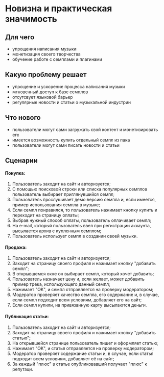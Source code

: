 # Новизна и практическая значимость

## Для чего
* упрощения написания музыки 
* монетизация своего творчества
* обучение работе с семплами и плагинами

## Какую проблему решает
* упрощение и ускорение процесса
написания музыки
* мгновенный доступ к базе
семплов
* отсутсвует языковой барьер
* регулярные новости и статьи о музыкальной индустрии

## Что нового
* пользователи могут сами загружать свой контент и монетизировать его
* имеется возможность купить отдельный семпл из пака
* пользователи могут сами писать новости и статьи

## Сценарии
#### Покупка:
1. Пользователь заходит на сайт и авторизуется;
2. С помощью поисковой строки или списка популярных семплов пользователь выбирает приглянувшийся семпл;
3. Пользователь прослушивает демо версию семпла и, если имеется, пример использования семпла в музыке;
4. Если семпл понравился, то пользователь нажимает кнопку купить и переходит на страницу оплаты;
5. Выбрав нужный способ оплаты, пользователь оплачивает семпл;
6. На e-mail, который пользователь ввел при регистрации аккаунта, высылается архив с купленным семплом;
7. Пользователь использует семпл в создании своей музыки.

#### Продажа:
1. Пользователь заходит на сайт и авторизуется;
2. Заходит на страницу своего профиля и нажимает кнопку "добавить семпл";
3. В открывшемся окне он выбирает семпл, который хочет добавить;
4. Пользователь назначает цену и, если желает, может добавить пример трека, использующего данный семпл;
5. Нажимает "ОК", и семпл отправляется на проверку модератором;
6. Модератор проверяет качество семпла, его содержание и, в случае, если семпл подходит всем условиям, добавляет его на сайт;
7. Если семпл купили, на привязанную карту высылаются деньги.

#### Публикация статьи:
1. Пользователь заходит на сайт и авторизуется;
2. Заходит на страницу своего профиля и нажимает кнопку "добавить статью";
3. На открывшейся странице пользователь пишет и оформляет статью;
4. Нажимает "ОК", и статья отправляется на проверку модератором;
5. Модератор проверяет содержание статьи и, в случае, если статья подходит всем условиям, добавляет её на сайт;
6. За каждый "плюс" в статье опубликовавший получает "плюс" к репутаци.